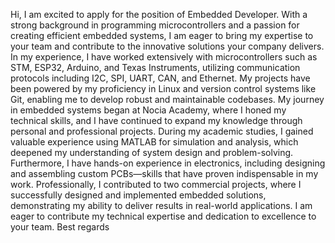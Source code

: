 Hi,
I am excited to apply for the position of Embedded Developer. With a strong 
background in programming microcontrollers and a passion for creating efficient 
embedded systems, I am eager to bring my expertise to your team and contribute to the 
innovative solutions your company delivers.
In my experience, I have worked extensively with microcontrollers such as STM, 
ESP32, Arduino, and Texas Instruments, utilizing communication protocols including 
I2C, SPI, UART, CAN, and Ethernet. My projects have been powered by my proficiency 
in Linux and version control systems like Git, enabling me to develop robust and 
maintainable codebases. My journey in embedded systems began at Nocia Academy, 
where I honed my technical skills, and I have continued to expand my knowledge 
through personal and professional projects.
During my academic studies, I gained valuable experience using MATLAB for 
simulation and analysis, which deepened my understanding of system design and 
problem-solving. Furthermore, I have hands-on experience in electronics, including 
designing and assembling custom PCBs—skills that have proven indispensable in my 
work. Professionally, I contributed to two commercial projects, where I successfully 
designed and implemented embedded solutions, demonstrating my ability to deliver 
results in real-world applications.
I am eager to contribute my technical expertise and dedication to excellence to 
your team.
Best regards
